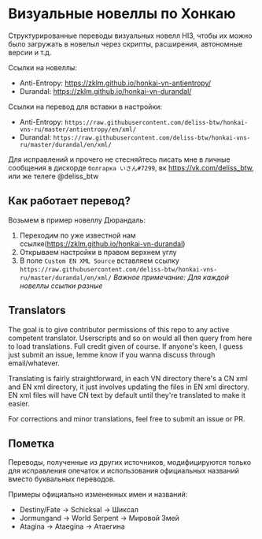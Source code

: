 # Визуальные новеллы по Хонкаю
Структурированные переводы визуальных новелл HI3, чтобы их можно было загружать в новелыл через скрипты, расширения, автономные версии и т.д.

Ссылки на новеллы:
* Anti-Entropy: https://zklm.github.io/honkai-vn-antientropy/
* Durandal: https://zklm.github.io/honkai-vn-durandal/

Ссылки на перевод для вставки в настройки:
* Anti-Entropy: `https://raw.githubusercontent.com/deliss-btw/honkai-vns-ru/master/antientropy/en/xml/`
* Durandal: `https://raw.githubusercontent.com/deliss-btw/honkai-vns-ru/master/durandal/en/xml/`

Для исправлений и прочего не стесняйтесь писать мне в личные сообщения в дискорде `болгарка いさん#7299`, вк https://vk.com/deliss_btw, или же телеге @deliss_btw

## Как работает перевод?
Возьмем в пример новеллу Дюрандаль:
1. Переходим по уже известной нам ссылке(https://zklm.github.io/honkai-vn-durandal)
2. Открываем настройки в правом верхнем углу
3. В поле `Custom EN XML Source` вставляем ссылку `https://raw.githubusercontent.com/deliss-btw/honkai-vns-ru/master/durandal/en/xml/`
*Важное примечание: Для каждой новеллы ссылки разные*


## Translators
The goal is to give contributor permissions of this repo to any active competent translator. Userscripts and so on would all then query from here to load translations. Full credit given of course. If anyone's keen, I guess just submit an issue, lemme know if you wanna discuss through email/whatever.

Translating is fairly straightforward, in each VN directory there's a CN xml and EN xml directory, it just involves updating the files in EN xml directory. EN xml files will have CN text by default until they're translated to make it easier.

For corrections and minor translations, feel free to submit an issue or PR.

## Пометка
Переводы, полученные из других источников, модифицируются только для исправления опечаток и использования официальных названий вместо буквальных переводов.

Примеры официально измененных имен и названий:
* Destiny/Fate -> Schicksal -> Шиксал
* Jormungand -> World Serpent -> Мировой Змей
* Atagina -> Ataegina -> Атаегина

